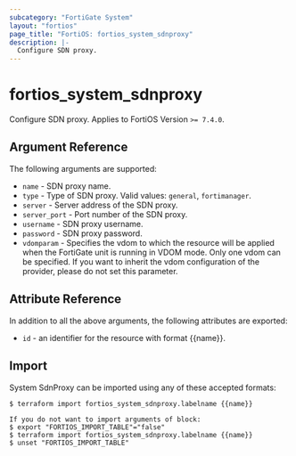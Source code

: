 ```yaml
---
subcategory: "FortiGate System"
layout: "fortios"
page_title: "FortiOS: fortios_system_sdnproxy"
description: |-
  Configure SDN proxy.
---
```


# fortios_system_sdnproxy
Configure SDN proxy. Applies to FortiOS Version `>= 7.4.0`.

## Argument Reference

The following arguments are supported:

* `name` - SDN proxy name.
* `type` - Type of SDN proxy. Valid values: `general`, `fortimanager`.
* `server` - Server address of the SDN proxy.
* `server_port` - Port number of the SDN proxy.
* `username` - SDN proxy username.
* `password` - SDN proxy password.
* `vdomparam` - Specifies the vdom to which the resource will be applied when the FortiGate unit is running in VDOM mode. Only one vdom can be specified. If you want to inherit the vdom configuration of the provider, please do not set this parameter.


## Attribute Reference

In addition to all the above arguments, the following attributes are exported:
* `id` - an identifier for the resource with format {{name}}.

## Import

System SdnProxy can be imported using any of these accepted formats:
```
$ terraform import fortios_system_sdnproxy.labelname {{name}}

If you do not want to import arguments of block:
$ export "FORTIOS_IMPORT_TABLE"="false"
$ terraform import fortios_system_sdnproxy.labelname {{name}}
$ unset "FORTIOS_IMPORT_TABLE"
```
